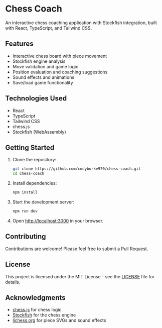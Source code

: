 # Chess Coach

An interactive chess coaching application with Stockfish integration, built with React, TypeScript, and Tailwind CSS.

## Features

- Interactive chess board with piece movement
- Stockfish engine analysis
- Move validation and game logic
- Position evaluation and coaching suggestions
- Sound effects and animations
- Save/load game functionality

## Technologies Used

- React
- TypeScript
- Tailwind CSS
- chess.js
- Stockfish (WebAssembly)

## Getting Started

1. Clone the repository:
   ```bash
   git clone https://github.com/codyburke970/chess-coach.git
   cd chess-coach
   ```

2. Install dependencies:
   ```bash
   npm install
   ```

3. Start the development server:
   ```bash
   npm run dev
   ```

4. Open [http://localhost:3000](http://localhost:3000) in your browser.

## Contributing

Contributions are welcome! Please feel free to submit a Pull Request.

## License

This project is licensed under the MIT License - see the [LICENSE](LICENSE) file for details.

## Acknowledgments

- [chess.js](https://github.com/jhlywa/chess.js) for chess logic
- [Stockfish](https://stockfishchess.org/) for the chess engine
- [lichess.org](https://lichess.org/) for piece SVGs and sound effects
